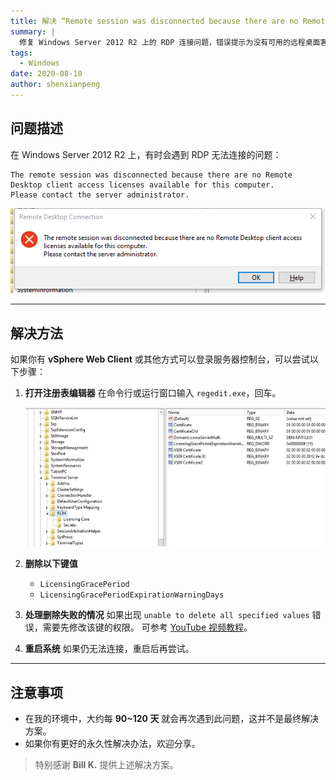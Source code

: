 ```yaml
---
title: 解决 “Remote session was disconnected because there are no Remote Desktop client access licenses available”
summary: |
  修复 Windows Server 2012 R2 上的 RDP 连接问题，错误提示为没有可用的远程桌面客户端访问许可证。
tags:
  - Windows
date: 2020-08-10
author: shenxianpeng
---
```


## 问题描述

在 Windows Server 2012 R2 上，有时会遇到 RDP 无法连接的问题：

```text
The remote session was disconnected because there are no Remote Desktop client access licenses available for this computer.
Please contact the server administrator.
```

![RDP connect problem](rdp-failed.png)

---

## 解决方法

如果你有 **vSphere Web Client** 或其他方式可以登录服务器控制台，可以尝试以下步骤：

1. **打开注册表编辑器**
   在命令行或运行窗口输入 `regedit.exe`，回车。

   ![Regedit](regedit.jpg)

2. **删除以下键值**

   * `LicensingGracePeriod`
   * `LicensingGracePeriodExpirationWarningDays`

3. **处理删除失败的情况**
   如果出现 `unable to delete all specified values` 错误，需要先修改该键的权限。
   可参考 [YouTube 视频教程](https://www.youtube.com/results?search_query=unable+to+delete+all+specified+values)。

4. **重启系统**
   如果仍无法连接，重启后再尝试。

---

## 注意事项

* 在我的环境中，大约每 **90\~120 天** 就会再次遇到此问题，这并不是最终解决方案。
* 如果你有更好的永久性解决办法，欢迎分享。

> 特别感谢 **Bill K.** 提供上述解决方案。
